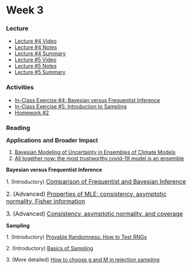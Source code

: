 # Week 3

### Lecture
- [Lecture #4 Video](https://youtu.be/623wr7QsXWA)
- [Lecture #4 Notes](https://github.com/onefishy/am207/blob/master/Lectures/lecture_4_notes.ipynb)
- [Lecture #4 Summary](https://github.com/onefishy/am207/blob/master/Lectures/lecture_4_summary.ipynb)
- [Lecture #5 Video](https://youtu.be/aRVIJpPPg3o)
- [Lecture #5 Notes](https://github.com/onefishy/am207/blob/master/Lectures/lecture_5_notes.ipynb)
- [Lecture #5 Summary](https://github.com/onefishy/am207/blob/master/Lectures/lecture_5_summary.ipynb)

### Activities
- [In-Class Exercise #4: Bayesian versus Frequentist Inference](https://deepnote.com/project/AM207Fall202104bayesianversusfrequentist-Duplicate-Aq51m-eMRXuMUKX8igj4zQ)
- [In-Class Exercise #5: Introduction to Sampling](https://deepnote.com/project/AM207Fall202105introductiontosampling-WMPRkMNFQ06etUKEFk6tYQ)
- [Homework #2](./HW/AM207_HW2.ipynb)

### Reading
<p><strong><span style="font-family: sans-serif; font-size: 1rem;">Applications and Broader Impact</span></strong></p>
<ol>
    <li><a class="inline_disabled" href="https://www.jstor.org/stable/40591903?seq=1#metadata_info_tab_contents" target="_blank" rel="noopener">Bayesian Modeling of Uncertainty in Ensembles of Climate Models</a></li>
    <li><a class="inline_disabled" href="https://www.technologyreview.com/2021/05/28/1025478/covid-ensemble-model-forecast-trustworthy/" target="_blank" rel="noopener">All together now: the most trustworthy covid-19 model is an ensemble</a></li>
</ol>
<p><strong>Bayesian versus Frequentist Inference</strong></p>
<p>1. (Introductory)&nbsp;<a href="https://ocw.mit.edu/courses/mathematics/18-05-introduction-to-probability-and-statistics-spring-2014/readings/MIT18_05S14_Reading20.pdf"><span style="font-family: inherit; font-size: 1rem;">Comparison of Frequentist and Bayesian Inference</span></a></p>
<p><span style="font-family: inherit; font-size: 1rem;">2. (Advanced)&nbsp;</span><a href="https://ocw.mit.edu/courses/mathematics/18-443-statistics-for-applications-fall-2006/lecture-notes/lecture3.pdf"><span style="font-family: inherit; font-size: 1rem;">Properties of MLE: consistency, asymptotic normality,&nbsp;</span><span style="font-family: inherit; font-size: 1rem;">Fisher information</span></a></p>
<p><span style="font-family: inherit; font-size: 1rem;">3. (Advanced) </span><a href="https://jwmi.github.io/ASM/1-FrequentistEvaluations.pdf"><span style="font-family: inherit; font-size: 1rem;">Consistency, asymptotic normality, and coverage</span></a></p>
<p><strong>Sampling</strong></p>
<p>1. (Introductory) <a class="inline_disabled" href="https://medium.com/unitychain/provable-randomness-how-to-test-rngs-55ac6726c5a3" target="_blank" rel="noopener">Provable Randomness: How to Test RNGs</a></p>
<p>2. (Introductory)&nbsp;<a href="https://www.math.arizona.edu/~tgk/mc/book_chap4.pdf">Basics of Sampling</a>&nbsp;</p>
<p>3. (More detailed) <a class="inline_disabled" href="https://bookdown.org/rdpeng/advstatcomp/rejection-sampling.html" target="_blank" rel="noopener">How to choose g and M in rejection sampling</a></p>
<p>&nbsp;</p>
<p>&nbsp;</p>
